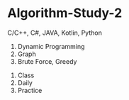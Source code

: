 # Algorithm-Study-2
C/C++, C#, JAVA, Kotlin, Python


1) Dynamic Programming
2) Graph
3) Brute Force, Greedy


1. Class
2. Daily
3. Practice
